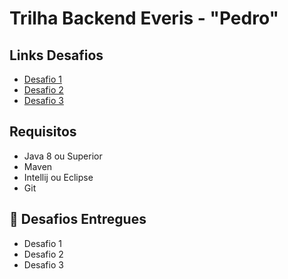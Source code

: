 # Trilha Backend Everis - "Pedro"

## Links Desafios
- [Desafio 1](https://github.com/pedro-git-projects/desafio-trilha-backend-everis/tree/master/Desafio1)
- [Desafio 2](https://github.com/pedro-git-projects/desafio-trilha-backend-everis/tree/master/Desafio2)
- [Desafio 3](https://github.com/pedro-git-projects/desafio-trilha-backend-everis/tree/feature/desafio-3/desafio-3)

## Requisitos

- Java 8 ou Superior
- Maven
- Intellij ou Eclipse
- Git

## 📅 Desafios Entregues

- Desafio 1 
- Desafio 2 
- Desafio 3 
